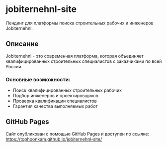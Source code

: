 # jobiternehnl-site

Лендинг для платформы поиска строительных рабочих и инженеров Jobiternehnl.

## Описание

Jobiternehnl - это современная платформа, которая объединяет квалифицированных строительных специалистов с заказчиками по всей России.

### Основные возможности:

- Поиск квалифицированных строительных рабочих
- Подбор инженеров и проектировщиков
- Проверка квалификации специалистов
- Гарантия качества выполняемых работ

## GitHub Pages

Сайт опубликован с помощью GitHub Pages и доступен по ссылке: https://tophoonkam.github.io/jobiternehnl-site/
